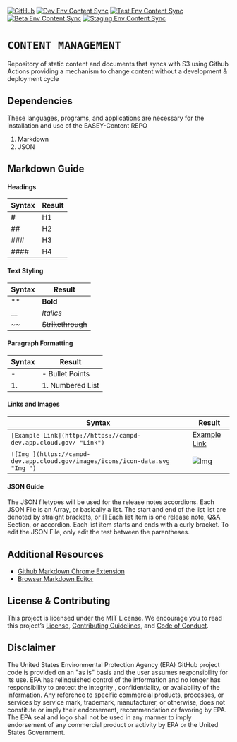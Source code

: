 [![GitHub](https://img.shields.io/github/license/US-EPA-CAMD/easey-content)](https://github.com/US-EPA-CAMD/easey-content/blob/master/LICENSE)
[![Dev Env Content Sync](https://github.com/US-EPA-CAMD/easey-content/workflows/Dev%20Env%20Content%20Sync/badge.svg)](https://github.com/US-EPA-CAMD/easey-content/actions)
[![Test Env Content Sync](https://github.com/US-EPA-CAMD/easey-content/workflows/Test%20Env%20Content%20Sync/badge.svg)](https://github.com/US-EPA-CAMD/easey-content/actions)
[![Beta Env Content Sync](https://github.com/US-EPA-CAMD/easey-content/workflows/Beta%20Env%20Content%20Sync/badge.svg)](https://github.com/US-EPA-CAMD/easey-content/actions)
[![Staging Env Content Sync](https://github.com/US-EPA-CAMD/easey-content/workflows/Staging%20Env%20Content%20Sync/badge.svg)](https://github.com/US-EPA-CAMD/easey-content/actions)
<br>

# `CONTENT MANAGEMENT`
Repository of static content and documents that syncs with S3 using Github Actions providing a mechanism to change content without a development & deployment cycle

## Dependencies 
These languages, programs, and applications are necessary for the installation and use of the EASEY-Content REPO
1. Markdown
2. JSON

## Markdown Guide 

#### Headings 
| Syntax  | Result  |
| ------------ | ------------ |
| #  | H1  |
|  ## |  H2 |
|  ### | H3  |
|  #### | H4  |

#### Text Styling  
| Syntax  | Result  |
| ------------ | ------------ |
| **  | **Bold**  |
|  __ |  *Italics* |
|  ~~ | ~~Strikethrough~~  |

#### Paragraph Formatting   
| Syntax  | Result  |
| ------------ | ------------ |
| -  | - Bullet Points  |
|  1.  |  1. Numbered List |

#### Links and Images 
| Syntax  | Result  |
| ------------ | ------------ |
| `[Example Link](http://https://campd-dev.app.cloud.gov/ "Link")`  | [Example Link](http://https://campd-dev.app.cloud.gov/ "Link")  |
|  `![Img ](https://campd-dev.app.cloud.gov/images/icons/icon-data.svg "Img ")`  | ![Img ](https://campd-dev.app.cloud.gov/images/icons/icon-data.svg "Img ")|

#### JSON Guide 

The JSON filetypes will be used for the release notes accordions. Each JSON File is an Array, or basically a list. The start and end of the list list are denoted by straight brackets, or [] Each list item is one release note, Q&A Section, or accordion. Each list item starts and ends with a curly bracket. To edit the JSON File, only edit the test between the parentheses. 



## Additional Resources 
- [Github Markdown Chrome Extension ](http://https://chrome.google.com/webstore/detail/github-readme-markdown/paacehodnnofnmhogoclomamladkpabg?hl=en "Github Markdown Chrome Extension ")
- [Browser Markdown Editor ](http://https://pandao.github.io/editor.md/en.html "Browser Markdown Editor ")

## License & Contributing

This project is licensed under the MIT License. We encourage you to read this project’s [License](https://github.com/US-EPA-CAMD/devops/blob/master/LICENSE), [Contributing Guidelines](https://github.com/US-EPA-CAMD/devops/blob/master/CONTRIBUTING.md), and [Code of Conduct](https://github.com/US-EPA-CAMD/devops/blob/master/CODE_OF_CONDUCT.md).

## Disclaimer
The United States Environmental Protection Agency (EPA) GitHub project code is provided on an "as is" basis and the user assumes responsibility for its use. EPA has relinquished control of the information and no longer has responsibility to protect the integrity , confidentiality, or availability of the information. Any reference to specific commercial products, processes, or services by service mark, trademark, manufacturer, or otherwise, does not constitute or imply their endorsement, recommendation or favoring by EPA. The EPA seal and logo shall not be used in any manner to imply endorsement of any commercial product or activity by EPA or the United States Government.
